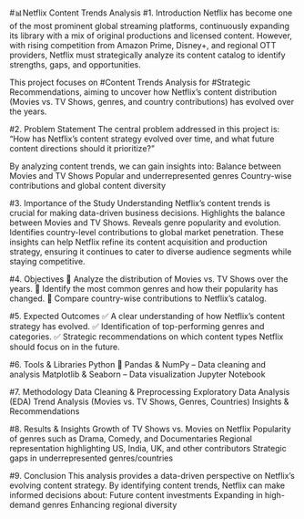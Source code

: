 #📊Netflix Content Trends Analysis
#1. Introduction
Netflix has become one of the most prominent global streaming platforms, continuously expanding its library with a mix of original productions and licensed content. However, with rising competition from Amazon Prime, Disney+, and regional OTT providers, Netflix must strategically analyze its content catalog to identify strengths, gaps, and opportunities.

This project focuses on #Content Trends Analysis for #Strategic Recommendations, aiming to uncover how Netflix’s content distribution (Movies vs. TV Shows, genres, and country contributions) has evolved over the years.

#2. Problem Statement
The central problem addressed in this project is:
“How has Netflix’s content strategy evolved over time, and what future content directions should it prioritize?”

By analyzing content trends, we can gain insights into:
Balance between Movies and TV Shows
Popular and underrepresented genres
Country-wise contributions and global content diversity

#3. Importance of the Study
Understanding Netflix’s content trends is crucial for making data-driven business decisions.
Highlights the balance between Movies and TV Shows.
Reveals genre popularity and evolution.
Identifies country-level contributions to global market penetration.
These insights can help Netflix refine its content acquisition and production strategy, ensuring it continues to cater to diverse audience segments while staying competitive.

#4. Objectives
📌 Analyze the distribution of Movies vs. TV Shows over the years.
📌 Identify the most common genres and how their popularity has changed.
📌 Compare country-wise contributions to Netflix’s catalog.

#5. Expected Outcomes
✅ A clear understanding of how Netflix’s content strategy has evolved.
✅ Identification of top-performing genres and categories.
✅ Strategic recommendations on which content types Netflix should focus on in the future.

#6. Tools & Libraries
Python 🐍
Pandas & NumPy – Data cleaning and analysis
Matplotlib & Seaborn – Data visualization
Jupyter Notebook

#7. Methodology
Data Cleaning & Preprocessing
Exploratory Data Analysis (EDA)
Trend Analysis (Movies vs. TV Shows, Genres, Countries)
Insights & Recommendations

#8. Results & Insights
Growth of TV Shows vs. Movies on Netflix
Popularity of genres such as Drama, Comedy, and Documentaries
Regional representation highlighting US, India, UK, and other contributors
Strategic gaps in underrepresented genres/countries

#9. Conclusion
This analysis provides a data-driven perspective on Netflix’s evolving content strategy.
By identifying content trends, Netflix can make informed decisions about:
Future content investments
Expanding in high-demand genres
Enhancing regional diversity
